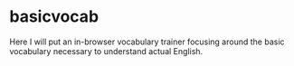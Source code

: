 # basicvocab
Here I will put an in-browser vocabulary trainer focusing around the basic vocabulary necessary to understand actual English.
